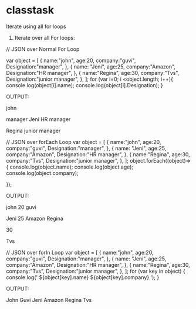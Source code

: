 # classtask
Iterate using all for loops
1. Iterate over all For loops:


// JSON over Normal For Loop

var object = [
    {
        name:"john",
        age:20,
        company:"guvi",
        Designation:"manager",
    },
    {
        name: "Jeni",
        age:25,
        company:"Amazon",
        Designation:"HR manager",
    },
    {
        name:"Regina",
       age:30,
        company:"Tvs",
        Designation:"junior manager",
    },
]; 
for (var i=0; i <object.length; i++){
    console.log(object[i].name);
    console.log(object[i].Designation);
}

OUTPUT:

john

manager
Jeni
HR manager

Regina
junior manager




// JSON over forEach Loop
var object = [
    {
        name:"john",
        age:20,
        company:"guvi",
        Designation:"manager",
    },
    {
        name: "Jeni",
        age:25,
        company:"Amazon",
        Designation:"HR manager",
    },
    {
        name:"Regina",
 age:30,
        company:"Tvs",
        Designation:"junior manager",
    },
];
object.forEach((object)=> {
    console.log(object.name);
    console.log(object.age);
    console.log(object.company);

});

OUTPUT:

john
 20
 guvi

 Jeni
 25
Amazon 
Regina

30

Tvs


 // JSON over forIn Loop
var object = [
    {
        name:"john",
        age:20,
        company:"guvi",
        Designation:"manager",
    },
    {
        name: "Jeni",
        age:25,
        company:"Amazon",
        Designation:"HR manager",
    },
    {
        name:"Regina",
        age:30,
        company:"Tvs",
        Designation:"junior manager",
    },
];
for (var key in object) {
    console.log('
    ${object[key].name}
    ${object[key].company}
    ');
}

OUTPUT:

John
Guvi
Jeni
Amazon
Regina
Tvs








